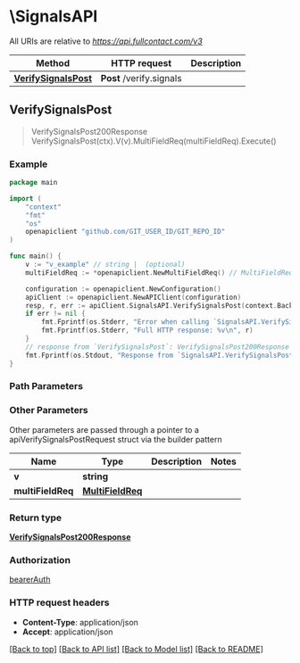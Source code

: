 # \SignalsAPI

All URIs are relative to *https://api.fullcontact.com/v3*

Method | HTTP request | Description
------------- | ------------- | -------------
[**VerifySignalsPost**](SignalsAPI.md#VerifySignalsPost) | **Post** /verify.signals | 



## VerifySignalsPost

> VerifySignalsPost200Response VerifySignalsPost(ctx).V(v).MultiFieldReq(multiFieldReq).Execute()



### Example

```go
package main

import (
	"context"
	"fmt"
	"os"
	openapiclient "github.com/GIT_USER_ID/GIT_REPO_ID"
)

func main() {
	v := "v_example" // string |  (optional)
	multiFieldReq := *openapiclient.NewMultiFieldReq() // MultiFieldReq |  (optional)

	configuration := openapiclient.NewConfiguration()
	apiClient := openapiclient.NewAPIClient(configuration)
	resp, r, err := apiClient.SignalsAPI.VerifySignalsPost(context.Background()).V(v).MultiFieldReq(multiFieldReq).Execute()
	if err != nil {
		fmt.Fprintf(os.Stderr, "Error when calling `SignalsAPI.VerifySignalsPost``: %v\n", err)
		fmt.Fprintf(os.Stderr, "Full HTTP response: %v\n", r)
	}
	// response from `VerifySignalsPost`: VerifySignalsPost200Response
	fmt.Fprintf(os.Stdout, "Response from `SignalsAPI.VerifySignalsPost`: %v\n", resp)
}
```

### Path Parameters



### Other Parameters

Other parameters are passed through a pointer to a apiVerifySignalsPostRequest struct via the builder pattern


Name | Type | Description  | Notes
------------- | ------------- | ------------- | -------------
 **v** | **string** |  | 
 **multiFieldReq** | [**MultiFieldReq**](MultiFieldReq.md) |  | 

### Return type

[**VerifySignalsPost200Response**](VerifySignalsPost200Response.md)

### Authorization

[bearerAuth](../README.md#bearerAuth)

### HTTP request headers

- **Content-Type**: application/json
- **Accept**: application/json

[[Back to top]](#) [[Back to API list]](../README.md#documentation-for-api-endpoints)
[[Back to Model list]](../README.md#documentation-for-models)
[[Back to README]](../README.md)

